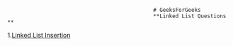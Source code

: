                                                   # GeeksForGeeks
                                                  **Linked List Questions **
1.[Linked List Insertion](https://practice.geeksforgeeks.org/problems/linked-list-insertion-1587115620/1?page=1&difficulty[]=-1&category[]=Linked%20List&sortBy=submissions)
